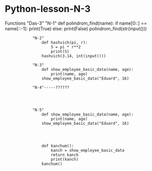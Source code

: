 # Python-lesson-N-3
Functions
        "Das-3"
                "N-1"
                    def polindrom_find(name):
                        if name[0::] == name[::-1]:
                            print(True)
                        else:
                            print(False)
                    polindrom_find(str(input()))



                "N-2"
                    def hashvich(pi, r):
                        S = pi * r**2
                        print(S)
                    hashvich(3.14, int(input()))

                "N-3"
                    def show_employee_basic_data(name, age):
                        print(name, age)
                    show_employee_basic_data("Eduard", 16)

                "N-4"-----??????




                "N-5"
                    def show_employee_basic_data(name, age):
                        print(name, age)
                    show_employee_basic_data("Eduard", 16)




                    def kanchum():
                        kanch = show_employee_basic_data
                        return kanch
                        print(kanch)
                    kanchum()

